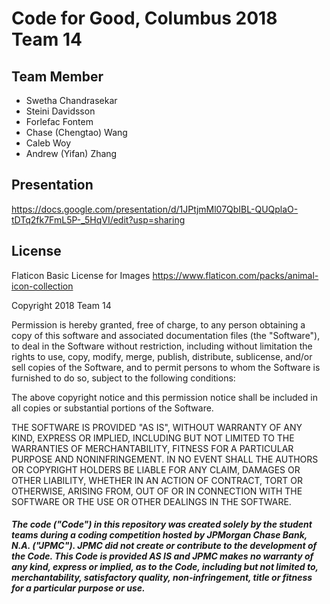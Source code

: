 # Code for Good, Columbus 2018 Team 14

## Team Member
- Swetha Chandrasekar
- Steini Davidsson
- Forlefac Fontem
- Chase (Chengtao) Wang
- Caleb Woy
- Andrew (Yifan) Zhang


## Presentation 
https://docs.google.com/presentation/d/1JPtjmMl07QbIBL-QUQplaO-tDTq2fk7FmL5P-_5HqVI/edit?usp=sharing


## License
Flaticon Basic License for Images https://www.flaticon.com/packs/animal-icon-collection

Copyright 2018 Team 14

Permission is hereby granted, free of charge, to any person obtaining a copy of this software and associated documentation files (the "Software"), to deal in the Software without restriction, including without limitation the rights to use, copy, modify, merge, publish, distribute, sublicense, and/or sell copies of the Software, and to permit persons to whom the Software is furnished to do so, subject to the following conditions:

The above copyright notice and this permission notice shall be included in all copies or substantial portions of the Software.

THE SOFTWARE IS PROVIDED "AS IS", WITHOUT WARRANTY OF ANY KIND, EXPRESS OR IMPLIED, INCLUDING BUT NOT LIMITED TO THE WARRANTIES OF MERCHANTABILITY, FITNESS FOR A PARTICULAR PURPOSE AND NONINFRINGEMENT. IN NO EVENT SHALL THE AUTHORS OR COPYRIGHT HOLDERS BE LIABLE FOR ANY CLAIM, DAMAGES OR OTHER LIABILITY, WHETHER IN AN ACTION OF CONTRACT, TORT OR OTHERWISE, ARISING FROM, OUT OF OR IN CONNECTION WITH THE SOFTWARE OR THE USE OR OTHER DEALINGS IN THE SOFTWARE.


##### The code ("Code") in this repository was created solely by the student teams during a coding competition hosted by JPMorgan Chase Bank, N.A. ("JPMC").						JPMC did not create or contribute to the development of the Code.  This Code is provided AS IS and JPMC makes no warranty of any kind, express or implied, as to the Code,						including but not limited to, merchantability, satisfactory quality, non-infringement, title or fitness for a particular purpose or use.